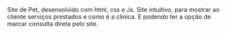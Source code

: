Site de Pet, desenvolvido com html, css e Js.
Site intuitivo, para mostrar ao cliente serviços prestados e como é a clinica. E podendo ter a opção de marcar consulta direta pelo site.

